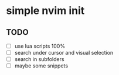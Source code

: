 # simple nvim init


## TODO
- [ ] use lua scripts 100%
- [ ] search under cursor and visual selection
- [ ] search in subfolders
- [ ] maybe some snippets
